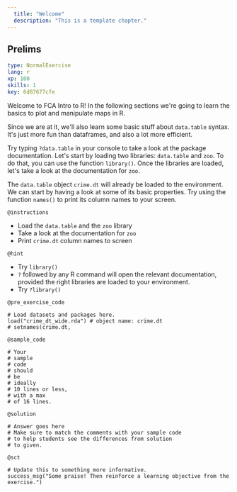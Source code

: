 ```yaml
---
  title: "Welcome"
  description: "This is a template chapter."
---
```


## Prelims

```yaml
type: NormalExercise 
lang: r
xp: 100 
skills: 1
key: 6d87677cfe   
```


Welcome to FCA Intro to R! In the following sections we're going to learn the basics to plot and manipulate maps in R. 

Since we are at it, we'll also learn some basic stuff about `data.table` syntax. It's just more fun than dataframes, and also a lot more efficient.

Try typing `?data.table` in your console to take a look at the package documentation.
Let's start by loading two libraries: `data.table` and `zoo`. To do that, you can use the function `library()`. Once the libraries are loaded, let's take a look at the documentation for `zoo`.

The `data.table` object `crime.dt` will already be loaded to the environment. We can start by having a look at some of its basic properties. Try using the function `names()` to print its column names to your screen.


`@instructions`
- Load the `data.table` and the `zoo` library
- Take a look at the documentation for `zoo`
- Print `crime.dt` column names to screen

`@hint`
- Try `library()`
- `?` followed by any R command will open the relevant documentation, provided the right libraries are loaded to your environment.
- Try `?library()`

`@pre_exercise_code`

```{r}
# Load datasets and packages here.
load("crime_dt_wide.rda") # object name: crime.dt
# setnames(crime.dt,
```

`@sample_code`

```{r}
# Your
# sample
# code
# should
# be
# ideally
# 10 lines or less,
# with a max
# of 16 lines.
```

`@solution`

```{r}
# Answer goes here
# Make sure to match the comments with your sample code
# to help students see the differences from solution
# to given.
```

`@sct`

```{r}
# Update this to something more informative.
success_msg("Some praise! Then reinforce a learning objective from the exercise.")
```
